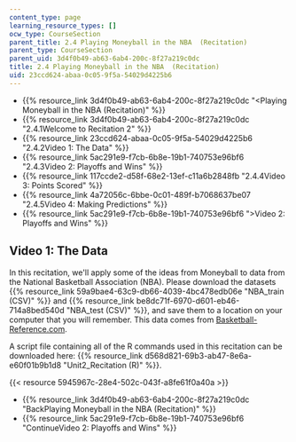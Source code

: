 ```yaml
---
content_type: page
learning_resource_types: []
ocw_type: CourseSection
parent_title: 2.4 Playing Moneyball in the NBA  (Recitation)
parent_type: CourseSection
parent_uid: 3d4f0b49-ab63-6ab4-200c-8f27a219c0dc
title: 2.4 Playing Moneyball in the NBA  (Recitation)
uid: 23ccd624-abaa-0c05-9f5a-54029d4225b6
---
```


*   {{% resource_link 3d4f0b49-ab63-6ab4-200c-8f27a219c0dc "\<Playing Moneyball in the NBA (Recitation)" %}}
*   {{% resource_link 3d4f0b49-ab63-6ab4-200c-8f27a219c0dc "2.4.1Welcome to Recitation 2" %}}
*   {{% resource_link 23ccd624-abaa-0c05-9f5a-54029d4225b6 "2.4.2Video 1: The Data" %}}
*   {{% resource_link 5ac291e9-f7cb-6b8e-19b1-740753e96bf6 "2.4.3Video 2: Playoffs and Wins" %}}
*   {{% resource_link 117ccde2-d58f-68e2-13ef-c11a6b2848fb "2.4.4Video 3: Points Scored" %}}
*   {{% resource_link 4a72056c-6bbe-0c01-489f-b7068637be07 "2.4.5Video 4: Making Predictions" %}}
*   {{% resource_link 5ac291e9-f7cb-6b8e-19b1-740753e96bf6 "\>Video 2: Playoffs and Wins" %}}

Video 1: The Data
-----------------

In this recitation, we'll apply some of the ideas from Moneyball to data from the National Basketball Association (NBA). Please download the datasets {{% resource_link 59a9bae4-63c9-db66-4039-4bc478edb06e "NBA\_train (CSV)" %}} and {{% resource_link be8dc71f-6970-d601-eb46-714a8bed540d "NBA\_test (CSV)" %}}, and save them to a location on your computer that you will remember. This data comes from [Basketball-Reference.com](http://www.basketball-reference.com/).

A script file containing all of the R commands used in this recitation can be downloaded here: {{% resource_link d568d821-69b3-ab47-8e6a-e60f01b9b1d8 "Unit2\_Recitation (R)" %}}.

{{< resource 5945967c-28e4-502c-043f-a8fe61f0a40a >}}

*   {{% resource_link 3d4f0b49-ab63-6ab4-200c-8f27a219c0dc "BackPlaying Moneyball in the NBA (Recitation)" %}}
*   {{% resource_link 5ac291e9-f7cb-6b8e-19b1-740753e96bf6 "ContinueVideo 2: Playoffs and Wins" %}}